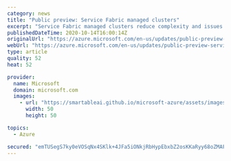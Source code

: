 ```yaml
---
category: news
title: "Public preview: Service Fabric managed clusters"
excerpt: "Service Fabric managed clusters reduce complexity and issues associated with managing a cluster made up of multiple resources."
publishedDateTime: 2020-10-14T16:00:14Z
originalUrl: "https://azure.microsoft.com/en-us/updates/public-preview-service-fabric-managed-clusters/"
webUrl: "https://azure.microsoft.com/en-us/updates/public-preview-service-fabric-managed-clusters/"
type: article
quality: 52
heat: 52

provider:
  name: Microsoft
  domain: microsoft.com
  images:
    - url: "https://smartableai.github.io/microsoft-azure/assets/images/organizations/microsoft.com-50x50.jpg"
      width: 50
      height: 50

topics:
  - Azure

secured: "emTUSegS7ky0eVOSqNx4SKlk+4JFa5iONkjRbHypEbxbZ2osKKaRyy68oZMAFxSG2jYYuxsErwaCK18hOnZAU6wTtOhcWKvr7yqasIN8MlTFIQ0FjWxJJIrAI3UEFsvhH+hzcxAlNSoRhJjXvYb8H/LH4AQpZ43DQ3hyXtJPgWtc3r1fjDkdapKEKncMJxbvx2N1PlOy0Eg1Z1A3fb/YEItsX85dSjif/XD3I+AcGNejGVQ0MEUfsG51wf4vp6qBKGftOz8B8nNT7UnV+kzYXNwxlySWu7f9JVrqTHjoltfUnkQ/ZouNoJa5xDWmaOOJw5br5HnAeTbMNW6aVAlRVcIDqZnR9pu0y9oQwkC7cRg=;AbyKGnbZYJfY2/c5/m5dKw=="
---
```


